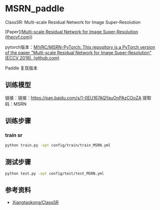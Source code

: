 # MSRN_paddle

ClassSR: Multi-scale Residual Network for Image Super-Resolution

[Paper]([Multi-scale Residual Network for Image Super-Resolution (thecvf.com)](https://openaccess.thecvf.com/content_ECCV_2018/papers/Juncheng_Li_Multi-scale_Residual_Network_ECCV_2018_paper.pdf))

pytorch版本：[MIVRC/MSRN-PyTorch: This repository is a PyTorch version of the paper "Multi-scale Residual Network for Image Super-Resolution" (ECCV 2018). (github.com)](https://github.com/MIVRC/MSRN-PyTorch?tab=readme-ov-file)

Paddle 复现版本


## 训练模型
链接：链接：https://pan.baidu.com/s/1-0EU167AQYauOnPAzCOoZA 
提取码：MSRN 

## 训练步骤
### train sr
```bash
python train.py -opt config/train/train_MSRN.yml
```


## 测试步骤
```bash
python test.py -opt config/test/test_MSRN.yml
```





## 参考资料

- [Xiangtaokong/ClassSR](https://github.com/Xiangtaokong/ClassSR)